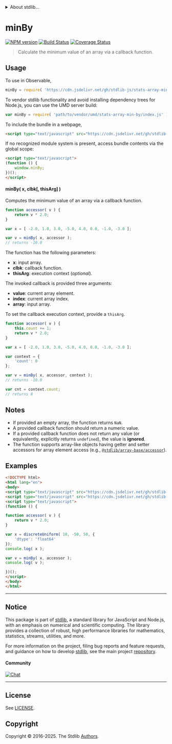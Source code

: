 <!--

@license Apache-2.0

Copyright (c) 2025 The Stdlib Authors.

Licensed under the Apache License, Version 2.0 (the "License");
you may not use this file except in compliance with the License.
You may obtain a copy of the License at

   http://www.apache.org/licenses/LICENSE-2.0

Unless required by applicable law or agreed to in writing, software
distributed under the License is distributed on an "AS IS" BASIS,
WITHOUT WARRANTIES OR CONDITIONS OF ANY KIND, either express or implied.
See the License for the specific language governing permissions and
limitations under the License.

-->


<details>
  <summary>
    About stdlib...
  </summary>
  <p>We believe in a future in which the web is a preferred environment for numerical computation. To help realize this future, we've built stdlib. stdlib is a standard library, with an emphasis on numerical and scientific computation, written in JavaScript (and C) for execution in browsers and in Node.js.</p>
  <p>The library is fully decomposable, being architected in such a way that you can swap out and mix and match APIs and functionality to cater to your exact preferences and use cases.</p>
  <p>When you use stdlib, you can be absolutely certain that you are using the most thorough, rigorous, well-written, studied, documented, tested, measured, and high-quality code out there.</p>
  <p>To join us in bringing numerical computing to the web, get started by checking us out on <a href="https://github.com/stdlib-js/stdlib">GitHub</a>, and please consider <a href="https://opencollective.com/stdlib">financially supporting stdlib</a>. We greatly appreciate your continued support!</p>
</details>

# minBy

[![NPM version][npm-image]][npm-url] [![Build Status][test-image]][test-url] [![Coverage Status][coverage-image]][coverage-url] <!-- [![dependencies][dependencies-image]][dependencies-url] -->

> Calculate the minimum value of an array via a callback function.

<section class="intro">

</section>

<!-- /.intro -->



<section class="usage">

## Usage

To use in Observable,

```javascript
minBy = require( 'https://cdn.jsdelivr.net/gh/stdlib-js/stats-array-min-by@umd/browser.js' )
```

To vendor stdlib functionality and avoid installing dependency trees for Node.js, you can use the UMD server build:

```javascript
var minBy = require( 'path/to/vendor/umd/stats-array-min-by/index.js' )
```

To include the bundle in a webpage,

```html
<script type="text/javascript" src="https://cdn.jsdelivr.net/gh/stdlib-js/stats-array-min-by@umd/browser.js"></script>
```

If no recognized module system is present, access bundle contents via the global scope:

```html
<script type="text/javascript">
(function () {
    window.minBy;
})();
</script>
```

#### minBy( x, clbk\[, thisArg] )

Computes the minimum value of an array via a callback function.

```javascript
function accessor( v ) {
    return v * 2.0;
}

var x = [ -2.0, 1.0, 3.0, -5.0, 4.0, 0.0, -1.0, -3.0 ];

var v = minBy( x, accessor );
// returns -10.0
```

The function has the following parameters:

-   **x**: input array.
-   **clbk**: callback function.
-   **thisArg**: execution context (_optional_).

The invoked callback is provided three arguments:

-   **value**: current array element.
-   **index**: current array index.
-   **array**: input array.

To set the callback execution context, provide a `thisArg`.

```javascript
function accessor( v ) {
    this.count += 1;
    return v * 2.0;
}

var x = [ -2.0, 1.0, 3.0, -5.0, 4.0, 0.0, -1.0, -3.0 ];

var context = {
    'count': 0
};

var v = minBy( x, accessor, context );
// returns -10.0

var cnt = context.count;
// returns 8
```

</section>

<!-- /.usage -->

<section class="notes">

## Notes

-   If provided an empty array, the function returns `NaN`.
-   A provided callback function should return a numeric value.
-   If a provided callback function does not return any value (or equivalently, explicitly returns `undefined`), the value is **ignored**.
-   The function supports array-like objects having getter and setter accessors for array element access (e.g., [`@stdlib/array-base/accessor`][@stdlib/array/base/accessor]).

</section>

<!-- /.notes -->

<section class="examples">

## Examples

<!-- eslint no-undef: "error" -->

```html
<!DOCTYPE html>
<html lang="en">
<body>
<script type="text/javascript" src="https://cdn.jsdelivr.net/gh/stdlib-js/random-array-discrete-uniform@umd/browser.js"></script>
<script type="text/javascript" src="https://cdn.jsdelivr.net/gh/stdlib-js/stats-array-min-by@umd/browser.js"></script>
<script type="text/javascript">
(function () {

function accessor( v ) {
    return v * 2.0;
}

var x = discreteUniform( 10, -50, 50, {
    'dtype': 'float64'
});
console.log( x );

var v = minBy( x, accessor );
console.log( v );

})();
</script>
</body>
</html>
```

</section>

<!-- /.examples -->

<!-- Section for related `stdlib` packages. Do not manually edit this section, as it is automatically populated. -->

<section class="related">

</section>

<!-- /.related -->

<!-- Section for all links. Make sure to keep an empty line after the `section` element and another before the `/section` close. -->


<section class="main-repo" >

* * *

## Notice

This package is part of [stdlib][stdlib], a standard library for JavaScript and Node.js, with an emphasis on numerical and scientific computing. The library provides a collection of robust, high performance libraries for mathematics, statistics, streams, utilities, and more.

For more information on the project, filing bug reports and feature requests, and guidance on how to develop [stdlib][stdlib], see the main project [repository][stdlib].

#### Community

[![Chat][chat-image]][chat-url]

---

## License

See [LICENSE][stdlib-license].


## Copyright

Copyright &copy; 2016-2025. The Stdlib [Authors][stdlib-authors].

</section>

<!-- /.stdlib -->

<!-- Section for all links. Make sure to keep an empty line after the `section` element and another before the `/section` close. -->

<section class="links">

[npm-image]: http://img.shields.io/npm/v/@stdlib/stats-array-min-by.svg
[npm-url]: https://npmjs.org/package/@stdlib/stats-array-min-by

[test-image]: https://github.com/stdlib-js/stats-array-min-by/actions/workflows/test.yml/badge.svg?branch=main
[test-url]: https://github.com/stdlib-js/stats-array-min-by/actions/workflows/test.yml?query=branch:main

[coverage-image]: https://img.shields.io/codecov/c/github/stdlib-js/stats-array-min-by/main.svg
[coverage-url]: https://codecov.io/github/stdlib-js/stats-array-min-by?branch=main

<!--

[dependencies-image]: https://img.shields.io/david/stdlib-js/stats-array-min-by.svg
[dependencies-url]: https://david-dm.org/stdlib-js/stats-array-min-by/main

-->

[chat-image]: https://img.shields.io/gitter/room/stdlib-js/stdlib.svg
[chat-url]: https://app.gitter.im/#/room/#stdlib-js_stdlib:gitter.im

[stdlib]: https://github.com/stdlib-js/stdlib

[stdlib-authors]: https://github.com/stdlib-js/stdlib/graphs/contributors

[umd]: https://github.com/umdjs/umd
[es-module]: https://developer.mozilla.org/en-US/docs/Web/JavaScript/Guide/Modules

[deno-url]: https://github.com/stdlib-js/stats-array-min-by/tree/deno
[deno-readme]: https://github.com/stdlib-js/stats-array-min-by/blob/deno/README.md
[umd-url]: https://github.com/stdlib-js/stats-array-min-by/tree/umd
[umd-readme]: https://github.com/stdlib-js/stats-array-min-by/blob/umd/README.md
[esm-url]: https://github.com/stdlib-js/stats-array-min-by/tree/esm
[esm-readme]: https://github.com/stdlib-js/stats-array-min-by/blob/esm/README.md
[branches-url]: https://github.com/stdlib-js/stats-array-min-by/blob/main/branches.md

[stdlib-license]: https://raw.githubusercontent.com/stdlib-js/stats-array-min-by/main/LICENSE

[@stdlib/array/base/accessor]: https://github.com/stdlib-js/array-base-accessor/tree/umd

</section>

<!-- /.links -->
